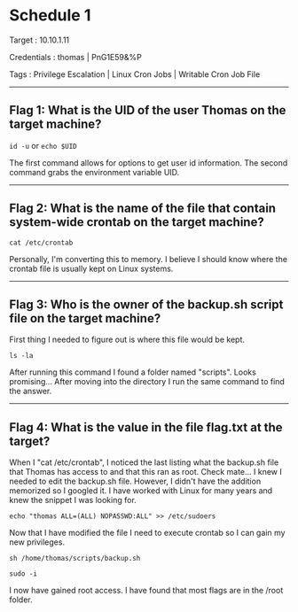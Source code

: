 # Schedule 1

Target : 10.10.1.11

Credentials : thomas | PnG1E59&%P

Tags : Privilege Escalation | Linux Cron Jobs | Writable Cron Job File
***

## Flag 1: What is the UID of the user Thomas on the target machine?

`id -u` or `echo $UID`

The first command allows for options to get user id information. The second command grabs the environment variable UID.
*** 

## Flag 2: What is the name of the file that contain system-wide crontab on the target machine?

`cat /etc/crontab`

Personally, I'm converting this to memory. I believe I should know where the crontab file is usually kept on Linux systems.
***

## Flag 3: Who is the owner of the backup.sh script file on the target machine?

First thing I needed to figure out is where this file would be kept. 

`ls -la`

After running this command I found a folder named "scripts". Looks promising... After moving into the directory I run the same command to find the answer.
*** 

## Flag 4: What is the value in the file flag.txt at the target?

When I "cat /etc/crontab", I noticed the last listing what the backup.sh file that Thomas has access to and that this ran as root. Check mate... I knew I needed to edit the backup.sh file. However, I didn't have the addition memorized so I googled it. I have worked with Linux for many years and knew the snippet I was looking for. 

`echo "thomas ALL=(ALL) NOPASSWD:ALL" >> /etc/sudoers`

Now that I have modified the file I need to execute crontab so I can gain my new privileges.

`sh /home/thomas/scripts/backup.sh`

`sudo -i`

I now have gained root access. I have found that most flags are in the /root folder. 